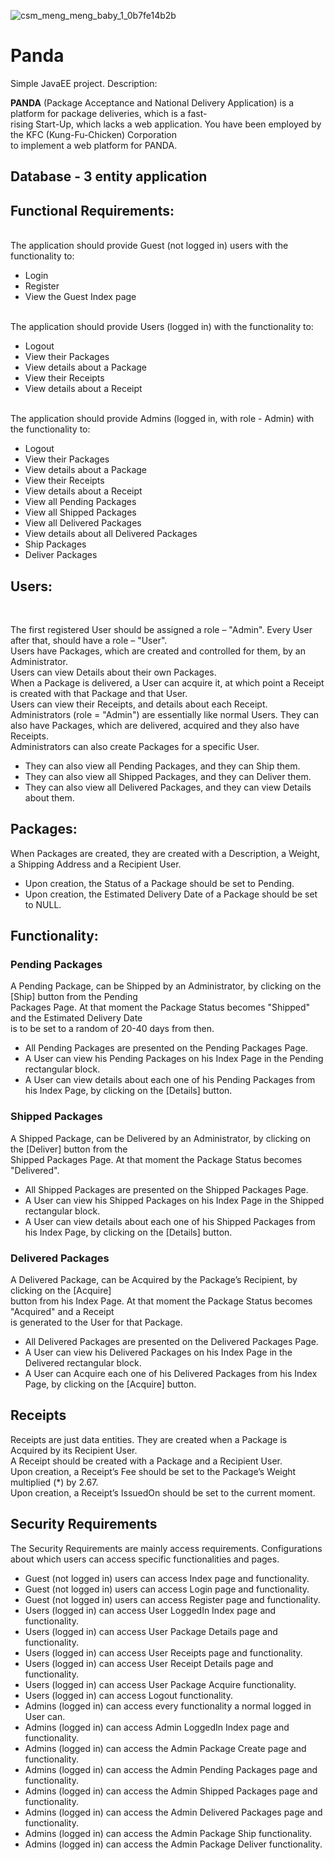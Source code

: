 ![csm_meng_meng_baby_1_0b7fe14b2b](https://user-images.githubusercontent.com/33524282/53733800-d024ea80-3e8a-11e9-8a25-7d27f72c5198.jpg)

# Panda
Simple JavaEE project. Description:

<b>PANDA</b> (Package Acceptance and National Delivery Application) is a platform for package deliveries, which is a fast-<br>
rising Start-Up, which lacks a web application. You have been employed by the KFC (Kung-Fu-Chicken) Corporation<br>
 to implement a web platform for PANDA. <br>
 
<h2>Database - 3 entity application</h2>
<h2>Functional Requirements:</h2><br>
The application should provide Guest (not logged in) users with the functionality to:<br>
<ul>
<li>Login</li>
<li>Register</li>
<li>View the Guest Index page</li>
</ul><br>
The application should provide Users (logged in) with the functionality to:<br>
<ul>
<li>Logout</li>
<li>View their Packages</li>
<li>View details about a Package</li>
<li>View their Receipts</li>
<li>View details about a Receipt</li>
</ul><br>
The application should provide Admins (logged in, with role - Admin) with the functionality to:<br>
<ul>
<li>Logout</li>
<li>View their Packages</li>
<li>View details about a Package</li>
<li>View their Receipts</li>
<li>View details about a Receipt</li>
<li>View all Pending Packages</li>
<li>View all Shipped Packages</li>
<li>View all Delivered Packages</li>
<li>View details about all Delivered Packages</li>
<li>Ship Packages</li>
<li>Deliver Packages</li>
</ul>
<h2>Users:</h2><br>
<p>The first registered User should be assigned a role – "Admin". Every User after that, should have a role – "User".<br>
Users have Packages, which are created and controlled for them, by an Administrator. <br>
Users can view Details about their own Packages. <br>
When a Package is delivered, a User can acquire it, at which point a Receipt is created with that Package and that User. <br>
Users can view their Receipts, and details about each Receipt.<br>
Administrators (role = "Admin") are essentially like normal Users. They can also have Packages, which are delivered, acquired and they also have Receipts.<br>
Administrators can also create Packages for a specific User. <br>
</p>
<ul>
<li>They can also view all Pending Packages, and they can Ship them.</li>
<li>They can also view all Shipped Packages, and they can Deliver them.</li>
<li>They can also view all Delivered Packages, and they can view Details about them.</li>
</ul>
<h2>Packages:</h2>
<p>
When Packages are created, they are created with a Description, a Weight, a Shipping Address and a Recipient User. 
</p>
<ul>
<li>Upon creation, the Status of a Package should be set to Pending.</li>
<li>Upon creation, the Estimated Delivery Date of a Package should be set to NULL.</li>
</ul>

<h2>Functionality:</h2>
<h3>Pending Packages</h3>
<p>
A Pending Package, can be Shipped by an Administrator, by clicking on the [Ship] button from the Pending <br>
Packages Page. At that moment the Package Status becomes "Shipped" and the Estimated Delivery Date<br>
 is to be set to a random of 20-40 days from then.
</p>
<ul>
<li>All Pending Packages are presented on the Pending Packages Page.</li>
<li>A User can view his Pending Packages on his Index Page in the Pending rectangular block.</li>
<li>A User can view details about each one of his Pending Packages from his Index Page, by clicking on the [Details] button.</li>
</ul>
<h3>Shipped Packages</h3>
<p>
A Shipped Package, can be Delivered by an Administrator, by clicking on the [Deliver] button from the<br>
 Shipped Packages Page. At that moment the Package Status becomes "Delivered".
</p>
<ul>
<li>All Shipped Packages are presented on the Shipped Packages Page.</li>
<li>A User can view his Shipped Packages on his Index Page in the Shipped rectangular block.</li>
<li>A User can view details about each one of his Shipped Packages from his Index Page, by clicking on the [Details] button.</li>
</ul>

<h3>Delivered Packages</h3>
<p>
A Delivered Package, can be Acquired by the Package’s Recipient, by clicking on the [Acquire]<br>
button from his Index Page. At that moment the Package Status becomes "Acquired" and a Receipt<br>
is generated to the User for that Package.
</p>
<ul>
<li>All Delivered Packages are presented on the Delivered Packages Page.</li>
<li>A User can view his Delivered Packages on his Index Page in the Delivered rectangular block.</li>
<li>A User can Acquire each one of his Delivered Packages from his Index Page, by clicking on the [Acquire] button.</li>
</ul>

<h2>Receipts</h2>
<p>Receipts are just data entities. They are created when a Package is Acquired by its Recipient User. <br>
A Receipt should be created with a Package and a Recipient User.<br>
Upon creation, a Receipt’s Fee should be set to the Package’s Weight multiplied (*) by 2.67.<br>
Upon creation, a Receipt’s IssuedOn should be set to the current moment.<br>
</p>

<h2>Security Requirements</h2>
<p>The Security Requirements are mainly access requirements. Configurations<br>
about which users can access specific functionalities and pages.
</p>
<ul>
<li>Guest (not logged in) users can access Index page and functionality.</li>
<li>Guest (not logged in) users can access Login page and functionality.</li>
<li>Guest (not logged in) users can access Register page and functionality.</li>
<li>Users (logged in) can access User LoggedIn Index page and functionality.</li>
<li>Users (logged in) can access User Package Details page and functionality.</li>
<li>Users (logged in) can access User Receipts page and functionality.</li>
<li>Users (logged in) can access User Receipt Details page and functionality.</li>
<li>Users (logged in) can access User Package Acquire functionality.</li>
<li>Users (logged in) can access Logout functionality.</li>
<li>Admins (logged in) can access every functionality a normal logged in User can.</li>
<li>Admins (logged in) can access Admin LoggedIn Index page and functionality.</li>
<li>Admins (logged in) can access the Admin Package Create page and functionality.</li>
<li>Admins (logged in) can access the Admin Pending Packages page and functionality.</li>
<li>Admins (logged in) can access the Admin Shipped Packages page and functionality.</li>
<li>Admins (logged in) can access the Admin Delivered Packages page and functionality.</li>
<li>Admins (logged in) can access the Admin Package Ship functionality.</li>
<li>Admins (logged in) can access the Admin Package Deliver functionality.</li>
</ul>

